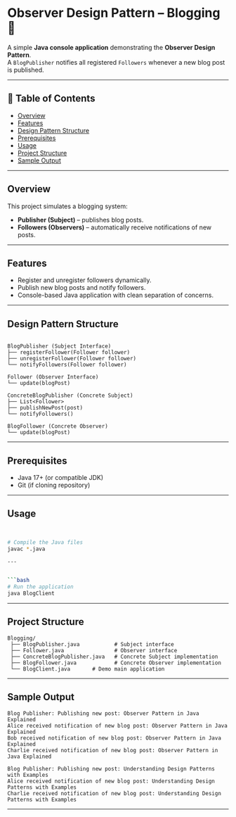 
# Observer Design Pattern – Blogging 📝

A simple **Java console application** demonstrating the **Observer Design Pattern**.  
A `BlogPublisher` notifies all registered `Followers` whenever a new blog post is published.

---

## 📜 Table of Contents
- [Overview](#overview)
- [Features](#features)
- [Design Pattern Structure](#design-pattern-structure)
- [Prerequisites](#prerequisites)
- [Usage](#usage)
- [Project Structure](#project-structure)
- [Sample Output](#sample-output)


---

## Overview
This project simulates a blogging system:
- **Publisher (Subject)** – publishes blog posts.
- **Followers (Observers)** – automatically receive notifications of new posts.

---

## Features
- Register and unregister followers dynamically.
- Publish new blog posts and notify followers.
- Console-based Java application with clean separation of concerns.

---

## Design Pattern Structure  

```

BlogPublisher (Subject Interface)
├── registerFollower(Follower follower)
├── unregisterFollower(Follower follower)
└── notifyFollowers(Follower follower)

Follower (Observer Interface)
└── update(blogPost)

ConcreteBlogPublisher (Concrete Subject)
├── List<Follower>
├── publishNewPost(post)
└── notifyFollowers()

BlogFollower (Concrete Observer)
└── update(blogPost)

````

---

## Prerequisites
- Java 17+ (or compatible JDK)
- Git (if cloning repository)

---

## Usage
```bash


# Compile the Java files
javac *.java

---


```bash
# Run the application
java BlogClient
```

---

## Project Structure

```
Blogging/
 ├── BlogPublisher.java           # Subject interface
 ├── Follower.java                # Observer interface
 ├── ConcreteBlogPublisher.java   # Concrete Subject implementation
 ├── BlogFollower.java            # Concrete Observer implementation
 └── BlogClient.java       # Demo main application
```

---

## Sample Output

```
Blog Publisher: Publishing new post: Observer Pattern in Java Explained
Alice received notification of new blog post: Observer Pattern in Java Explained
Bob received notification of new blog post: Observer Pattern in Java Explained
Charlie received notification of new blog post: Observer Pattern in Java Explained

Blog Publisher: Publishing new post: Understanding Design Patterns with Examples
Alice received notification of new blog post: Understanding Design Patterns with Examples
Charlie received notification of new blog post: Understanding Design Patterns with Examples
```

---
